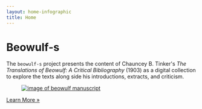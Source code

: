 ```yaml
---
layout: home-infographic
title: Home
---
```


# Beowulf-s

The `beowulf-s` project presents the content of Chauncey B. Tinker's *The Translations of Beowulf: A Critical Bibliography* (1903) as a digital collection to explore the texts along side his introductions, extracts, and criticism.

<div class="text-center">
    <figure class="figure d-block">
        <a href="{{ '/items/forward_ms.html' | relative_url }}">
            <img class="figure-img img-fluid rounded" alt="image of beowulf manuscript" src="{{ '/assets/img/ms_cotton_vitellius_a_xv_f_132r.jpg' | relative_url }}">
        </a>
    </figure>
</div>

<a class="btn btn-info" href="{{ '/about.html' | relative_url }}" role="button">Learn More &raquo;</a>
